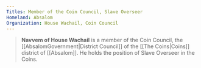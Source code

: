 ```yaml
---
Titles: Member of the Coin Council, Slave Overseer
Homeland: Absalom
Organization: House Wachail, Coin Council
---
```


> **Navvem of House Wachail** is a member of the Coin Council, the [[AbsalomGovernment|District Council]] of the [[The Coins|Coins]] district of [[Absalom]]. He holds the position of Slave Overseer in the Coins.







